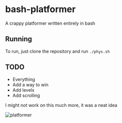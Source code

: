 # bash-platformer
A crappy platformer written entirely in bash

## Running
To run, just clone the repository and run `./phys.sh`

## TODO
- Everything
- Add a way to win
- Add levels
- Add scrolling

I might not work on this much more, it was a neat idea

![platformer](https://github.com/G2-Games/bash-platformer/assets/72430668/765326ed-7b8a-4d5c-b5ad-51eeeb95548c)
